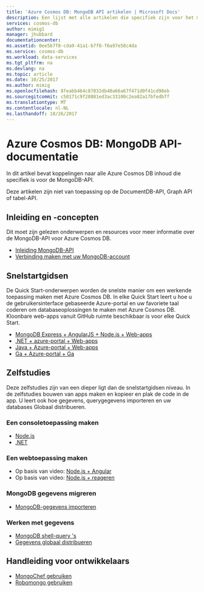 ```yaml
---
title: 'Azure Cosmos DB: MongoDB API artikelen | Microsoft Docs'
description: Een lijst met alle artikelen die specifiek zijn voor het maken van databases document met de MongoDB-API in Azure Cosmos DB.
services: cosmos-db
author: mimig1
manager: jhubbard
documentationcenter: 
ms.assetid: 0ee5b7f8-cda9-41a1-b7f0-f6a97e58c4da
ms.service: cosmos-db
ms.workload: data-services
ms.tgt_pltfrm: na
ms.devlang: na
ms.topic: article
ms.date: 10/25/2017
ms.author: mimig
ms.openlocfilehash: 8feabb464c87032db40a66a67f471d0f41cd98eb
ms.sourcegitcommit: c50171c9f28881ed3ac33100c2ea82a17bfedbff
ms.translationtype: MT
ms.contentlocale: nl-NL
ms.lasthandoff: 10/26/2017
---
```

# <a name="azure-cosmos-db-mongodb-api-documentation"></a>Azure Cosmos DB: MongoDB API-documentatie

In dit artikel bevat koppelingen naar alle Azure Cosmos DB inhoud die specifiek is voor de MongoDB-API.

Deze artikelen zijn niet van toepassing op de DocumentDB-API, Graph API of tabel-API. 

## <a name="introduction-and-concepts"></a>Inleiding en -concepten

Dit moet zijn gelezen onderwerpen en resources voor meer informatie over de MongoDB-API voor Azure Cosmos DB.

- [Inleiding MongoDB-API](mongodb-introduction.md)
- [Verbinding maken met uw MongoDB-account](connect-mongodb-account.md)

## <a name="quickstarts"></a>Snelstartgidsen

De Quick Start-onderwerpen worden de snelste manier om een werkende toepassing maken met Azure Cosmos DB. In elke Quick Start leert u hoe u de gebruikersinterface gebaseerde Azure-portal en uw favoriete taal coderen om databaseoplossingen te maken met Azure Cosmos DB. Kloonbare web-apps vanuit GitHub ruimte beschikbaar is voor elke Quick Start. 


- [MongoDB Express + AngularJS + Node.js + Web-apps](create-mongodb-nodejs.md)
- [.NET + azure-portal + Web-apps](create-mongodb-dotnet.md)
- [Java + Azure-portal + Web-apps](create-mongodb-java.md)
- [Ga + Azure-portal + Ga](create-mongodb-golang.md)

## <a name="tutorials"></a>Zelfstudies

Deze zelfstudies zijn van een dieper ligt dan de snelstartgidsen niveau. In de zelfstudies bouwen van apps maken en kopieer en plak de code in de app. U leert ook hoe gegevens, querygegevens importeren en uw databases Globaal distribueren.

### <a name="create-a-console-app"></a>Een consoletoepassing maken

- [Node.js](mongodb-samples.md) 
- [.NET](tutorial-develop-mongodb.md)

### <a name="create-a-web-app"></a>Een webtoepassing maken

- Op basis van video: [Node.js + Angular](tutorial-develop-mongodb-nodejs.md)
- Op basis van video: [Node.js + reageren](tutorial-develop-mongodb-react.md)

### <a name="migrate-mongodb-data"></a>MongoDB gegevens migreren

- [MongoDB-gegevens importeren](mongodb-migrate.md)

### <a name="work-with-data"></a>Werken met gegevens

- [MongoDB shell-query 's](tutorial-query-mongodb.md)
- [Gegevens globaal distribueren](tutorial-global-distribution-mongodb.md)

## <a name="developers-guide"></a>Handleiding voor ontwikkelaars

- [MongoChef gebruiken](mongodb-mongochef.md)
- [Robomongo gebruiken](mongodb-robomongo.md)